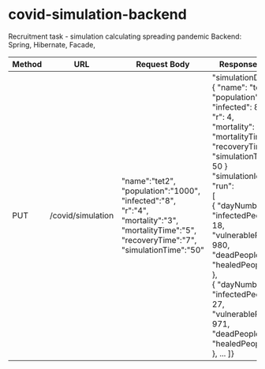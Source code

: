 # covid-simulation-backend
Recruitment task - simulation calculating spreading pandemic
Backend: Spring, Hibernate, Facade, 

| Method  |       URL                    |  Request Body                          | Response body | Comment|
| ------------- | ------------- | ------------- | ------------- | ------------- | 
| PUT | /covid/simulation  | 	"name":"tet2", "population":"1000", "infected":"8", "r":"4", "mortality":"3", "mortalityTime":"5", "recoveryTime":"7", "simulationTime":"50"  | "simulationDetails":<br> { "name": "test2",<br> "population": 1000,<br>"infected": 8,<br>"r": 4,<br>"mortality": 3,<br>"mortalityTime": 5,<br>"recoveryTime": 7,<br>"simulationTime": 50 }<br> "simulationId": 2,<br> "run":<br> [<br> { "dayNumber": 1,<br> "infectedPeople": 18,<br> "vulnerablePeople": 980,<br> "deadPeople": 2,<br> "healedPeople": 0 },<br> { "dayNumber": 2,<br> "infectedPeople": 27,<br> "vulnerablePeople": 971,<br> "deadPeople": 2,<br> "healedPeople": 0 }, ... ]} | using parameters, simulate run of pandemic. then returns state of each day of the pandemic |
